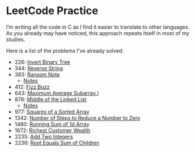 # LeetCode Practice

I’m writing all the code in C as I find it easier to translate to other languages.
As you already may have noticed, this approach repeats itself in most of my studies.

Here is a list of the problems I’ve already solved:
* 226: [Invert Binary Tree](https://github.com/Labs-LCS/LeetCode-Practice/blob/main/226.c)
* 344: [Reverse String](https://github.com/Labs-LCS/LeetCode-Practice/blob/main/344.c)
* 383: [Ransom Note](https://github.com/Labs-LCS/LeetCode-Practice/blob/main/383.c)
    * [Notes](https://github.com/Labs-LCS/LeetCode-Practice/blob/main/383.pdf)
* 412: [Fizz Buzz](https://github.com/Labs-LCS/LeetCode-Practice/blob/main/412.c)
* 643: [Maximum Average Subarray I](https://github.com/Labs-LCS/LeetCode-Practice/blob/main/643.c)
* 876: [Middle of the Linked List](https://github.com/Labs-LCS/LeetCode-Practice/blob/main/876.c)
    * [Notes](https://github.com/Labs-LCS/LeetCode-Practice/blob/main/876.pdf)
* 977: [Squares of a Sorted Array](https://github.com/Labs-LCS/LeetCode-Practice/blob/main/977.c)
* 1342: [Number of Steps to Reduce a Number to Zero](https://github.com/Labs-LCS/LeetCode-Practice/blob/main/1342.c)
* 1480: [Running Sum of 1d Array](https://github.com/Labs-LCS/LeetCode-Practice/blob/main/1480.c)
* 1672: [Richest Customer Wealth](https://github.com/Labs-LCS/LeetCode-Practice/blob/main/1672.c)
* 2235: [Add Two Integers](https://github.com/Labs-LCS/LeetCode-Practice/blob/main/2235.c)
* 2236: [Root Equals Sum of Children](https://github.com/Labs-LCS/LeetCode-Practice/blob/main/2236.c)
